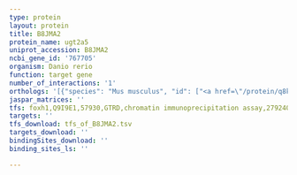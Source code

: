 ```yaml
---
type: protein
layout: protein
title: B8JMA2
protein_name: ugt2a5
uniprot_accession: B8JMA2
ncbi_gene_id: '767705'
organism: Danio rerio
function: target gene
number_of_interactions: '1'
orthologs: '[{"species": "Mus musculus", "id": ["<a href=\"/protein/q8k154\">Q8K154</a>", "<a href=\"/protein/q8bwq1\">Q8BWQ1</a>", "<a href=\"/protein/q6pdd0\">Q6PDD0</a>"]}, {"species": "Rattus norvegicus", "id": ["<a href=\"/protein/d4a147\">D4A147</a>"]}, {"species": "Drosophila melanogaster", "id": ["<a href=\"/protein/q9vji0\">Q9VJI0</a>", "<a href=\"/protein/q9vgt3\">Q9VGT3</a>"]}]'
jaspar_matrices: ''
tfs: foxh1,Q9I9E1,57930,GTRD,chromatin immunoprecipitation assay,27924024%5Buid%5D,No
targets: ''
tfs_download: tfs_of_B8JMA2.tsv
targets_download: ''
bindingSites_download: ''
binding_sites_ls: ''

---
```

